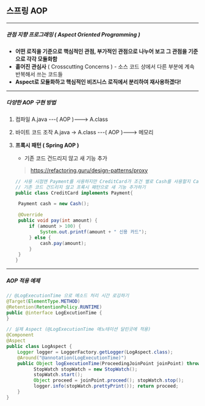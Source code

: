 ## 스프링 AOP

----

##### 관점 지향 프로그래밍 ( Aspect Oriented Programming )

- **어떤 로직을 기준으로 핵심적인 관점, 부가적인 관점으로 나누어 보고 그 관점을 기준으로 각각 모듈화함**
- **흩어진 관심사** ( Crosscutting Concerns ) - 소스 코드 상에서 다른 부분에 계속 반복해서 쓰는 코드들
- **Aspect로 모듈화하고 핵심적인 비즈니스 로직에서 분리하여 재사용하겠다!**

----

##### 다양한 AOP 구현 방법

1. 컴파일 A.java ---( AOP )---> A.class

2. 바이트 코드 조작 A.java -> A.class ---( AOP )---> 메모리

3. **프록시 패턴 ( Spring AOP )** 
   
   - 기존 코드 건드리지 않고 새 기능 추가
   
   > https://refactoring.guru/design-patterns/proxy
   
   ```java
   // 사용 시점엔 Payment를 사용하지만 CreditCard가 조건 별로 Cash를 사용할지 Card를 사용할지 분기시켜준다.
   // 기존 코드 건드리지 않고 프록시 패턴으로 새 기능 추가하기
   public class CreditCard implements Payment{
   
   	Payment cash = new Cash();
   
   	@Override
   	public void pay(int amount) {
   		if (amount > 100) {
   			System.out.printf(amount + " 신용 카드");
   		} else {
   			cash.pay(amount);
   		}
   	}
   }	
   ```

----

##### AOP 적용 예제

```java
// @LogExecutionTime 으로 메소드 처리 시간 로깅하기
@Target(ElementType.METHOD)
@Retention(RetentionPolicy.RUNTIME)
public @interface LogExcutionTime {
}
```



```java
// 실제 Aspect (@LogExecutionTime 애노테이션 달린곳에 적용)
@Component
@Aspect
public class LogAspect {
    Logger logger = LoggerFactory.getLogger(LogAspect.class);
    @Around("@annotation(LogExecutionTime)")
    public Object logExecutionTime(ProceedingJoinPoint joinPoint) throws Throwable {
          StopWatch stopWatch = new StopWatch(); 
          stopWatch.start();
          Object proceed = joinPoint.proceed(); stopWatch.stop();
          logger.info(stopWatch.prettyPrint()); return proceed;
    } 
}
```

